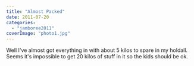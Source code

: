 ```yaml
---
title: "Almost Packed"
date: 2011-07-20
categories: 
  - "jamboree2011"
coverImage: "photo1.jpg"
---
```


Well I've almost got everything in with about 5 kilos to spare in my holdall. Seems it's impossible to get 20 kilos of stuff in it so the kids should be ok.
